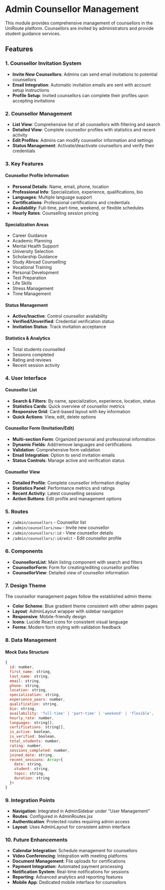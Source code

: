 # Admin Counsellor Management

This module provides comprehensive management of counsellors in the UniRoute platform. Counsellors are invited by administrators and provide student guidance services.

## Features

### 1. Counsellor Invitation System
- **Invite New Counsellors**: Admins can send email invitations to potential counsellors
- **Email Integration**: Automatic invitation emails are sent with account setup instructions
- **Profile Setup**: Invited counsellors can complete their profiles upon accepting invitations

### 2. Counsellor Management
- **List View**: Comprehensive list of all counsellors with filtering and search
- **Detailed View**: Complete counsellor profiles with statistics and recent activity
- **Edit Profiles**: Admins can modify counsellor information and settings
- **Status Management**: Activate/deactivate counsellors and verify their credentials

### 3. Key Features

#### Counsellor Profile Information
- **Personal Details**: Name, email, phone, location
- **Professional Info**: Specialization, experience, qualifications, bio
- **Languages**: Multiple language support
- **Certifications**: Professional certifications and credentials
- **Availability**: Full-time, part-time, weekend, or flexible schedules
- **Hourly Rates**: Counselling session pricing

#### Specialization Areas
- Career Guidance
- Academic Planning
- Mental Health Support
- University Selection
- Scholarship Guidance
- Study Abroad Counselling
- Vocational Training
- Personal Development
- Test Preparation
- Life Skills
- Stress Management
- Time Management

#### Status Management
- **Active/Inactive**: Control counsellor availability
- **Verified/Unverified**: Credential verification status
- **Invitation Status**: Track invitation acceptance

#### Statistics & Analytics
- Total students counselled
- Sessions completed
- Rating and reviews
- Recent session activity

### 4. User Interface

#### Counsellor List
- **Search & Filters**: By name, specialization, experience, location, status
- **Statistics Cards**: Quick overview of counsellor metrics
- **Responsive Grid**: Card-based layout with key information
- **Quick Actions**: View, edit, delete options

#### Counsellor Form (Invitation/Edit)
- **Multi-section Form**: Organized personal and professional information
- **Dynamic Fields**: Add/remove languages and certifications
- **Validation**: Comprehensive form validation
- **Email Integration**: Option to send invitation emails
- **Status Controls**: Manage active and verification status

#### Counsellor View
- **Detailed Profile**: Complete counsellor information display
- **Statistics Panel**: Performance metrics and ratings
- **Recent Activity**: Latest counselling sessions
- **Action Buttons**: Edit profile and management options

### 5. Routes

- `/admin/counsellors` - Counsellor list
- `/admin/counsellors/new` - Invite new counsellor
- `/admin/counsellors/:id` - View counsellor details
- `/admin/counsellors/:id/edit` - Edit counsellor profile

### 6. Components

- **CounsellorsList**: Main listing component with search and filters
- **CounsellorForm**: Form for creating/editing counsellor profiles
- **CounsellorView**: Detailed view of counsellor information

### 7. Design Theme

The counsellor management pages follow the established admin theme:
- **Color Scheme**: Blue gradient theme consistent with other admin pages
- **Layout**: AdminLayout wrapper with sidebar navigation
- **Responsive**: Mobile-friendly design
- **Icons**: Lucide React icons for consistent visual language
- **Forms**: Modern form styling with validation feedback

### 8. Data Management

#### Mock Data Structure
```javascript
{
  id: number,
  first_name: string,
  last_name: string,
  email: string,
  phone: string,
  location: string,
  specialization: string,
  experience_years: number,
  qualification: string,
  bio: string,
  availability: 'full-time' | 'part-time' | 'weekend' | 'flexible',
  hourly_rate: number,
  languages: string[],
  certifications: string[],
  is_active: boolean,
  is_verified: boolean,
  total_students: number,
  rating: number,
  sessions_completed: number,
  joined_date: string,
  recent_sessions: Array<{
    date: string,
    student: string,
    topic: string,
    duration: string
  }>
}
```

### 9. Integration Points

- **Navigation**: Integrated in AdminSidebar under "User Management"
- **Routes**: Configured in AdminRoutes.jsx
- **Authentication**: Protected routes requiring admin access
- **Layout**: Uses AdminLayout for consistent admin interface

### 10. Future Enhancements

- **Calendar Integration**: Schedule management for counsellors
- **Video Conferencing**: Integration with meeting platforms
- **Document Management**: File uploads for certifications
- **Payment Integration**: Automated payment processing
- **Notification System**: Real-time notifications for sessions
- **Reporting**: Advanced analytics and reporting features
- **Mobile App**: Dedicated mobile interface for counsellors
